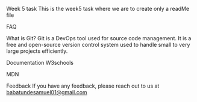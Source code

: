 
Week 5 task
This is the week5 task where we are to create only a readMe file

FAQ

What is Git?
Git is a DevOps tool used for source code management. It is a free and open-source version control system used to handle small to very large projects efficiently.

Documentation
W3schools

MDN

Feedback
If you have any feedback, please reach out to us at babatundesamuel01@gmail.com
